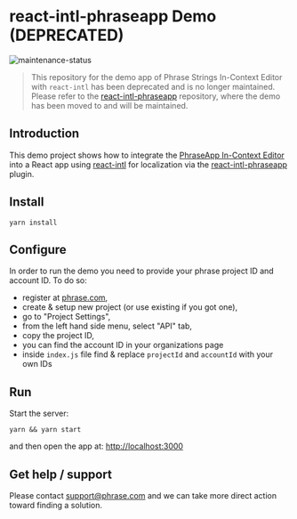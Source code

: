 # react-intl-phraseapp Demo (DEPRECATED)

![maintenance-status](https://img.shields.io/badge/maintenance-deprecated-red.svg)

> This repository for the demo app of Phrase Strings In-Context Editor with `react-intl` has been deprecated and is no longer maintained. Please refer to the [react-intl-phraseapp](https://github.com/phrase/react-intl-phraseapp) repository, where the demo has been moved to and will be maintained.

## Introduction

This demo project shows how to integrate the [PhraseApp In-Context Editor](https://phraseapp.com/) into a React app using [react-intl](https://github.com/yahoo/react-intl) for localization via the [react-intl-phraseapp](https://github.com/phrase/react-intl-phraseapp) plugin.

## Install

    yarn install

## Configure

In order to run the demo you need to provide your phrase project ID and account ID. To do so:

- register at [phrase.com](https://phrase.com),
- create & setup new project (or use existing if you got one),
- go to "Project Settings",
- from the left hand side menu, select "API" tab,
- copy the project ID,
- you can find the account ID in your organizations page
- inside `index.js` file find & replace `projectId` and `accountId` with your own IDs

## Run

Start the server:

    yarn && yarn start

and then open the app at: [http://localhost:3000](http://localhost:3000/)

## Get help / support

Please contact [support@phrase.com](mailto:support@phrase.com?subject=[GitHub]%20) and we can take more direct action toward finding a solution.
